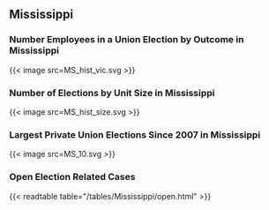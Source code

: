 ##  Mississippi

### Number Employees in a Union Election by Outcome in Mississippi
{{< image src=MS_hist_vic.svg >}}

### Number of Elections by Unit Size in Mississippi
{{< image src=MS_hist_size.svg >}}

### Largest Private Union Elections Since 2007 in Mississippi
{{< image src=MS_10.svg >}}

### Open Election Related Cases
{{< readtable table="/tables/Mississippi/open.html" >}}

